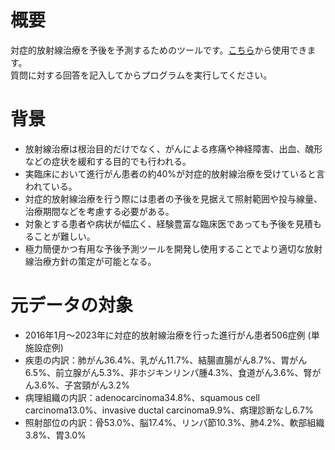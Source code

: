 # 概要
対症的放射線治療を予後を予測するためのツールです。<a href="https://colab.research.google.com/github/okazaki-7296/rt_prognosis/blob/main/predict_prognosis.ipynb">こちら</a>から使用できます。<br>
質問に対する回答を記入してからプログラムを実行してください。<br>
# 背景
<ul>
  <li>放射線治療は根治目的だけでなく、がんによる疼痛や神経障害、出血、醜形などの症状を緩和する目的でも行われる。</li>
  <li>実臨床において進行がん患者の約40%が対症的放射線治療を受けていると言われている。</li>
  <li>対症的放射線治療を行う際には患者の予後を見据えて照射範囲や投与線量、治療期間などを考慮する必要がある。</li>
  <li>対象とする患者や病状が幅広く、経験豊富な臨床医であっても予後を見積もることが難しい。</li>
  <li>極力簡便かつ有用な予後予測ツールを開発し使用することでより適切な放射線治療方針の策定が可能となる。</li>
</ul>

# 元データの対象
<ul>
  <li>2016年1月～2023年に対症的放射線治療を行った進行がん患者506症例 (単施設症例)</li>
  <li>疾患の内訳：肺がん36.4%、乳がん11.7%、結腸直腸がん8.7%、胃がん6.5%、前立腺がん5.3%、非ホジキンリンパ腫4.3%、食道がん3.6%、腎がん3.6%、子宮頸がん3.2%</li>
  <li>病理組織の内訳：adenocarcinoma34.8%、squamous cell carcinoma13.0%、invasive ductal carcinoma9.9%、病理診断なし6.7%</li>
  <li>照射部位の内訳：骨53.0%、脳17.4%、リンパ節10.3%、肺4.2%、軟部組織3.8%、胃3.0%</li>
</ul>
